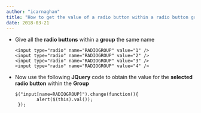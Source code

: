 ```yaml
---
author: "icarnaghan"
title: "How to get the value of a radio button within a radio button group when selected using JQuery"
date: 2018-03-21
---
```


- Give all the **radio buttons** within a **group** the same name
    
    ```
    <input type="radio" name="RADIOGROUP" value="1" />
    <input type="radio" name="RADIOGROUP" value="2" />
    <input type="radio" name="RADIOGROUP" value="3" />
    <input type="radio" name="RADIOGROUP" value="4" />
    
    ```
    
- Now use the following **JQuery** code to obtain the value for the **selected radio button** within the **Group**
    
    ```
    $("input[name=RADIOGROUP]").change(function(){
            alert($(this).val());
     });
    
    ```
